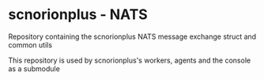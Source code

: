 # scnorionplus - NATS

Repository containing the scnorionplus NATS message exchange struct and common utils

This repository is used by scnorionplus's workers, agents and the console as a submodule
